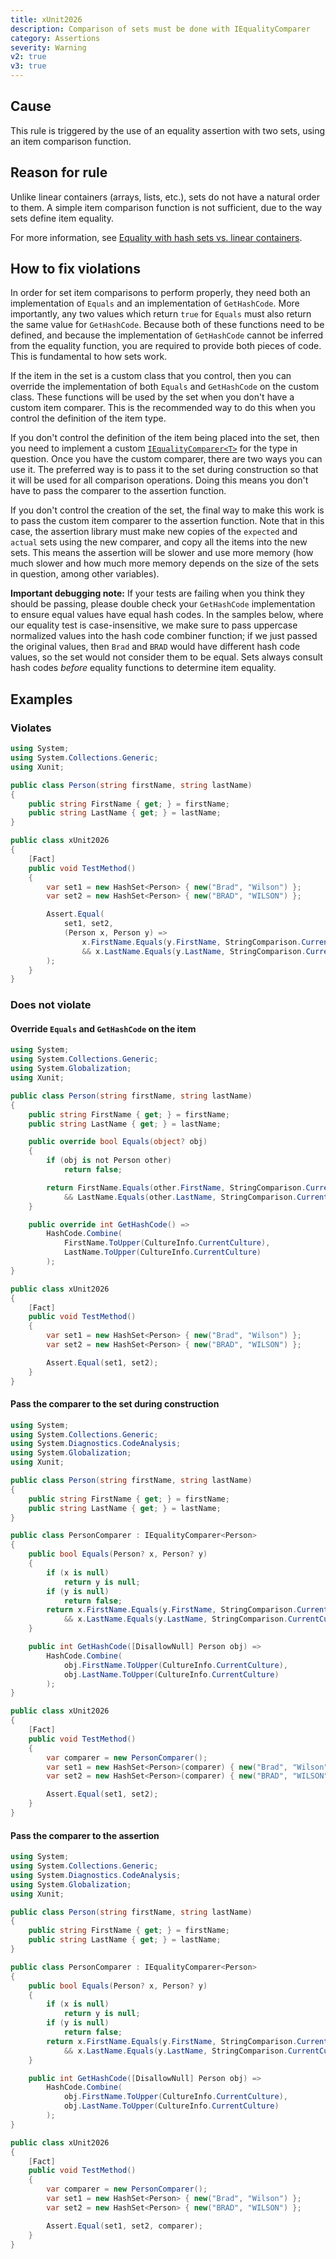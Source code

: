 ```yaml
---
title: xUnit2026
description: Comparison of sets must be done with IEqualityComparer
category: Assertions
severity: Warning
v2: true
v3: true
---
```


## Cause

This rule is triggered by the use of an equality assertion with two sets, using an item comparison function.

## Reason for rule

Unlike linear containers (arrays, lists, etc.), sets do not have a natural order to them. A simple item comparison function
is not sufficient, due to the way sets define item equality.

For more information, see [Equality with hash sets vs. linear containers](/docs/hash-sets-vs-linear-containers).

## How to fix violations

In order for set item comparisons to perform properly, they need both an implementation of `Equals` and an
implementation of `GetHashCode`. More importantly, any two values which return `true` for `Equals` must also
return the same value for `GetHashCode`. Because both of these functions need to be defined, and because
the implementation of `GetHashCode` cannot be inferred from the equality function, you are required to
provide both pieces of code. This is fundamental to how sets work.

If the item in the set is a custom class that you control, then you can override the implementation
of both `Equals` and `GetHashCode` on the custom class. These functions will be used by the set when you
don't have a custom item comparer. This is the recommended way to do this when you control the definition
of the item type.

If you don't control the definition of the item being placed into the set, then you need to implement a custom
[`IEqualityComparer<T>`](https://learn.microsoft.com/en-us/dotnet/api/system.collections.generic.iequalitycomparer-1)
for the type in question. Once you have the custom comparer, there are two ways you can use it. The preferred
way is to pass it to the set during construction so that it will be used for all comparison operations. Doing
this means you don't have to pass the comparer to the assertion function.

If you don't control the creation of the set, the final way to make this work is to pass the custom item comparer
to the assertion function. Note that in this case, the assertion library must make new copies of the `expected`
and `actual` sets using the new comparer, and copy all the items into the new sets. This means the assertion will
be slower and use more memory (how much slower and how much more memory depends on the size of the sets in question,
among other variables).

**Important debugging note:** If your tests are failing when you think they should be passing, please double
check your `GetHashCode` implementation to ensure equal values have equal hash codes. In the samples below,
where our equality test is case-insensitive, we make sure to pass uppercase normalized values into the hash
code combiner function; if we just passed the original values, then `Brad` and `BRAD` would have different
hash code values, so the set would not consider them to be equal. Sets always consult hash codes _before_
equality functions to determine item equality.

## Examples

### Violates

```csharp
using System;
using System.Collections.Generic;
using Xunit;

public class Person(string firstName, string lastName)
{
    public string FirstName { get; } = firstName;
    public string LastName { get; } = lastName;
}

public class xUnit2026
{
    [Fact]
    public void TestMethod()
    {
        var set1 = new HashSet<Person> { new("Brad", "Wilson") };
        var set2 = new HashSet<Person> { new("BRAD", "WILSON") };

        Assert.Equal(
            set1, set2,
            (Person x, Person y) =>
                x.FirstName.Equals(y.FirstName, StringComparison.CurrentCultureIgnoreCase)
                && x.LastName.Equals(y.LastName, StringComparison.CurrentCultureIgnoreCase)
        );
    }
}
```

### Does not violate

#### Override `Equals` and `GetHashCode` on the item

```csharp
using System;
using System.Collections.Generic;
using System.Globalization;
using Xunit;

public class Person(string firstName, string lastName)
{
    public string FirstName { get; } = firstName;
    public string LastName { get; } = lastName;

    public override bool Equals(object? obj)
    {
        if (obj is not Person other)
            return false;

        return FirstName.Equals(other.FirstName, StringComparison.CurrentCultureIgnoreCase)
            && LastName.Equals(other.LastName, StringComparison.CurrentCultureIgnoreCase);
    }

    public override int GetHashCode() =>
        HashCode.Combine(
            FirstName.ToUpper(CultureInfo.CurrentCulture),
            LastName.ToUpper(CultureInfo.CurrentCulture)
        );
}

public class xUnit2026
{
    [Fact]
    public void TestMethod()
    {
        var set1 = new HashSet<Person> { new("Brad", "Wilson") };
        var set2 = new HashSet<Person> { new("BRAD", "WILSON") };

        Assert.Equal(set1, set2);
    }
}
```

#### Pass the comparer to the set during construction

```csharp
using System;
using System.Collections.Generic;
using System.Diagnostics.CodeAnalysis;
using System.Globalization;
using Xunit;

public class Person(string firstName, string lastName)
{
    public string FirstName { get; } = firstName;
    public string LastName { get; } = lastName;
}

public class PersonComparer : IEqualityComparer<Person>
{
    public bool Equals(Person? x, Person? y)
    {
        if (x is null)
            return y is null;
        if (y is null)
            return false;
        return x.FirstName.Equals(y.FirstName, StringComparison.CurrentCultureIgnoreCase)
            && x.LastName.Equals(y.LastName, StringComparison.CurrentCultureIgnoreCase);
    }

    public int GetHashCode([DisallowNull] Person obj) =>
        HashCode.Combine(
            obj.FirstName.ToUpper(CultureInfo.CurrentCulture),
            obj.LastName.ToUpper(CultureInfo.CurrentCulture)
        );
}

public class xUnit2026
{
    [Fact]
    public void TestMethod()
    {
        var comparer = new PersonComparer();
        var set1 = new HashSet<Person>(comparer) { new("Brad", "Wilson") };
        var set2 = new HashSet<Person>(comparer) { new("BRAD", "WILSON") };

        Assert.Equal(set1, set2);
    }
}
```

#### Pass the comparer to the assertion

```csharp
using System;
using System.Collections.Generic;
using System.Diagnostics.CodeAnalysis;
using System.Globalization;
using Xunit;

public class Person(string firstName, string lastName)
{
    public string FirstName { get; } = firstName;
    public string LastName { get; } = lastName;
}

public class PersonComparer : IEqualityComparer<Person>
{
    public bool Equals(Person? x, Person? y)
    {
        if (x is null)
            return y is null;
        if (y is null)
            return false;
        return x.FirstName.Equals(y.FirstName, StringComparison.CurrentCultureIgnoreCase)
            && x.LastName.Equals(y.LastName, StringComparison.CurrentCultureIgnoreCase);
    }

    public int GetHashCode([DisallowNull] Person obj) =>
        HashCode.Combine(
            obj.FirstName.ToUpper(CultureInfo.CurrentCulture),
            obj.LastName.ToUpper(CultureInfo.CurrentCulture)
        );
}

public class xUnit2026
{
    [Fact]
    public void TestMethod()
    {
        var comparer = new PersonComparer();
        var set1 = new HashSet<Person> { new("Brad", "Wilson") };
        var set2 = new HashSet<Person> { new("BRAD", "WILSON") };

        Assert.Equal(set1, set2, comparer);
    }
}
```
